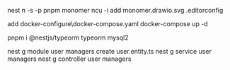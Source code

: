 nest n -s -p pnpm monomer
ncu -i
add monomer.drawio.svg .editorconfig

add docker-configure\docker-compose.yaml
docker-compose up -d

pnpm i @nestjs/typeorm typeorm mysql2

nest g module user managers
create user.entity.ts
nest g service user managers
nest g controller user managers
